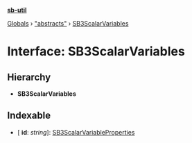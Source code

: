 **[sb-util](../README.md)**

[Globals](../globals.md) › ["abstracts"](../modules/_abstracts_.md) › [SB3ScalarVariables](_abstracts_.sb3scalarvariables.md)

# Interface: SB3ScalarVariables

## Hierarchy

* **SB3ScalarVariables**

## Indexable

* \[ **id**: *string*\]: [SB3ScalarVariableProperties](../modules/_abstracts_.md#sb3scalarvariableproperties)